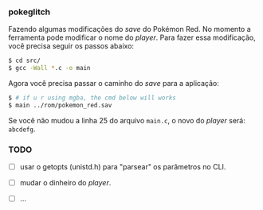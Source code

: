 ### pokeglitch

Fazendo algumas modificações do *save* do Pokémon Red.
No momento a ferramenta pode modificar o nome do *player*.
Para fazer essa modificação, você precisa seguir os passos abaixo:

```bash
$ cd src/
$ gcc -Wall *.c -o main
```

Agora você precisa passar o caminho do *save* para a aplicação:

```bash
$ # if u r using mgba, the cmd below will works
$ main ../rom/pokemon_red.sav
```

Se você não mudou a linha 25 do arquivo `main.c`, o novo do *player* será:
`abcdefg`.

### TODO

- [ ] usar o getopts (unistd.h) para "parsear" os parâmetros no CLI.

- [ ] mudar o dinheiro do *player*.

- [ ] ...
